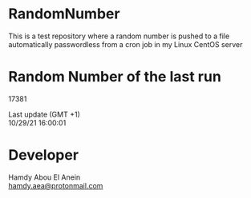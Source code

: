 # RandomNumber    
This is a test repository where a random number is pushed to a file automatically passwordless from a cron job in my Linux CentOS server    
# Random Number of the last run   
17381
      
Last update (GMT +1)    
10/29/21 16:00:01
# Developer    
Hamdy Abou El Anein   
hamdy.aea@protonmail.com
